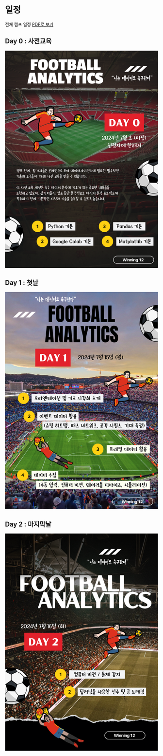# 일정

전체 캠프 일정 [PDF로 보기](./schedule.pdf)

## Day 0 : 사전교육

![Day 0](./day-0.png)

## Day 1 : 첫날

![Day 1](./day-1.png)

## Day 2 : 마지막날

![Day 2](./day-2.png)
